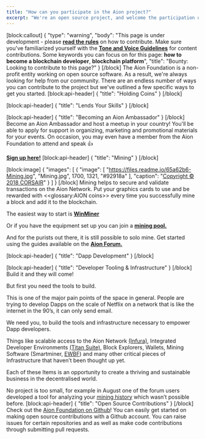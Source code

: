 ```yaml
---
title: "How can you participate in the Aion project?"
excerpt: "We're an open source project, and welcome the participation of our community. Here are a few ways you can get involved with the project."
---
```

[block:callout]
{
  "type": "warning",
  "body": "This page is under development - please **[read the rules](https://aion.network/bounty/content-creation-bounty/)** on how to contribute. Make sure you've familiarized yourself with the **[Tone and Voice Guidelines](https://docs.aion.network/page/voice-guidelines)** for content contributions. Some keywords you can focus on for this page: **how to become a blockchain developer**, **blockchain platform**",
  "title": "Bounty: Looking to contribute to this page?"
}
[/block]
The Aion Foundation is a non-profit entity working on open source software. As a result, we're always looking for help from our community. There are an endless number of ways you can contribute to the project but we've outlined a few specific ways to get you started.
[block:api-header]
{
  "title": "Holding Coins"
}
[/block]

[block:api-header]
{
  "title": "Lends Your Skills"
}
[/block]

[block:api-header]
{
  "title": "Becoming an Aion Ambassador"
}
[/block]
Become an Aion Ambassador and host a meetup in your country! You'll be able to apply for support in organizing, marketing and promotional materials for your events. On occasion, you may even have a member from the Aion Foundation to attend and speak :+1:

**[Sign up here!](https://aion.network/community/#ambassador-program)**
[block:api-header]
{
  "title": "Mining"
}
[/block]

[block:image]
{
  "images": [
    {
      "image": [
        "https://files.readme.io/65a62b6-Mining.jpg",
        "Mining.jpg",
        1700,
        1321,
        "#92918a"
      ],
      "caption": "[Copyright © 2018 CORSAIR](https://twitter.com/corsair/status/884513025159385088?lang=en)"
    }
  ]
}
[/block]
Mining helps to secure and validate transactions on the Aion Network. Put your graphics cards to use and be rewarded with <<glossary:AION coins>> every time you successfully mine a block and add it to the blockchain.

The easiest way to start is **[WinMiner](https://www.winminer.com/#home)** 

Or if you have the equipment set up you can join a **[mining pool.](https://forum.aion.network/t/aion-community-mining-guides/782/39)**   

And for the purists out there, it is still possible to solo mine. Get started using the guides available on the  **[Aion Forum.](https://forum.aion.network/t/aion-community-mining-guides/782/3)**   


[block:api-header]
{
  "title": "Dapp Development"
}
[/block]

[block:api-header]
{
  "title": "Developer Tooling & Infrastructure"
}
[/block]
Build it and they will come!

But first you need the tools to build. 

This is one of the major pain points of the space in general. People are trying to develop Dapps on the scale of Netflix on a network that is like the internet in the 90’s, it can only send email.

We need you, to build the tools and infrastructure necessary to empower Dapp developers. 

Things like scalable access to the Aion Network [(Infura)](https://infura.io/), Integrated Developer Environments [(Titan Suite)](https://titan-suite.com/), Block Explorers, Wallets, Mining Software (Smartminer, [EWBF](https://forum.aion.network/t/ewbf-aion-miner-released/1689)) and many other critical pieces of Infrastructure that haven’t been thought up yet.

Each of these Items is an opportunity to create a thriving and sustainable business in the decentralised world.

No project is too small, for example in August one of the forum users developed a tool for analyzing your [mining history](https://forum.aion.network/t/tools-to-monitor-mining-and-blockchain-data/1932) which wasn’t possible before. 
[block:api-header]
{
  "title": "Open Source Contributions"
}
[/block]
Check out the [Aion Foundation on Github](https://github.com/aionnetwork)! You can easily get started on making open source contributions with a Github account. You can raise issues for certain repositories and as well as make code contributions through submitting pull requests.